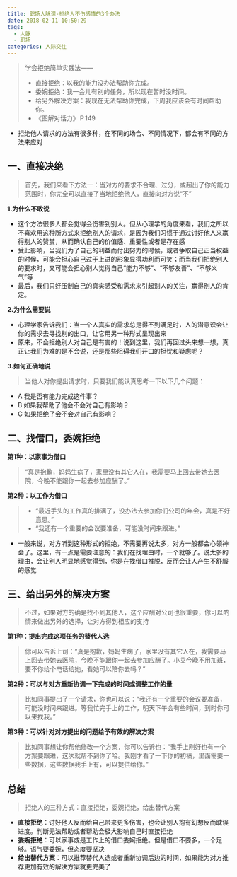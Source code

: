 ```yaml
---
title: 职场人脉课-拒绝人不伤感情的3个办法
date: 2018-02-11 10:50:29
tags: 
  - 人脉
  - 职场
categories: 人际交往
---
```


> 学会拒绝简单实践法——
> - 直接拒绝：以我的能力没办法帮助你完成。 
> - 委婉拒绝：我一会儿有别的任务，所以现在暂时没时间。 
> - 给另外解决方案：我现在无法帮助你完成，下周我应该会有时间帮助你。
> - 《图解对话力》Ｐ149

- 拒绝他人请求的方法有很多种，在不同的场合、不同情况下，都会有不同的方法来应对

<!--more-->

一、直接决绝
---

> 首先，我们来看下方法一：当对方的要求不合理、过分，或超出了你的能力范围时，你完全可以直接了当地拒绝他人，直接向对方说“不”

**1.为什么不敢说**

- 这个方法很多人都会觉得会伤害到别人。但从心理学的角度来看，我们之所以不喜欢用这种所方式来拒绝别人的请求，是因为我们习惯于通过讨好他人来赢得别人的赞赏，从而确认自己的价值感、重要性或者是存在感
- 受此影响，当我们为了自己的利益而付出努力的时候，或者争取自己正当权益的时候，可能会担心自己过于上进的形象显得功利而可笑；而当我们拒绝别人的要求时，又可能会担心别人觉得自己“能力不够”、“不够友善”、“不够义气”等
- 最后，我们只好压制自己的真实感受和需求来引起别人的关注，赢得别人的肯定。

**2.为什么需要说**

- 心理学家告诉我们：当一个人真实的需求总是得不到满足时，人的潜意识会让你的需求去寻找别的出口，让它用另一种形式呈现出来
- 原来，不会拒绝别人对自己是有害的！说到这里，我们再回过头来想一想，真正让我们为难的是不会说，还是那些阻碍我们开口的担忧和疑虑呢？

**3.如何正确地说**

> 当他人对你提出请求时，只要我们能认真思考一下以下几个问题：

- A 我是否有能力完成这件事？
- B 如果我帮助了他会不会对自己有影响？
- C 如果拒绝了会不会对自己有影响？

二、找借口，委婉拒绝
---

**第1种：以家事为借口**

> “真是抱歉，妈妈生病了，家里没有其它人在，我需要马上回去带她去医院，今晚不能跟你一起去参加应酬了。”

**第2种：以工作为借口**

> - “最近手头的工作真的排满了，没办法去参加你们公司的年会，真是不好意思。” 
> - “我还有一个重要的会议要准备，可能没时间来跟进。”

- 一般来说，对方听到这种形式的拒绝，不需要再说太多，对方一般都会心领神会了。这里，有一点是需要注意的：我们在找理由时，一个就够了。说太多的理由，会让别人明显地感觉得到，你是在找借口推脱，反而会让人产生不舒服的感觉

三、给出另外的解决方案
---

> 不过，如果对方的确是找不到其他人，这个应酬对公司也很重要，你可以酌情来做出另外的选择，让对方得到相应的支持

**第1种：提出完成这项任务的替代人选**

> 你可以告诉上司：“真是抱歉，妈妈生病了，家里没有其它人在，我需要马上回去带她去医院，今晚不能跟你一起去参加应酬了。小艾今晚不用加班，要不你给个电话给她，看她可以陪你去吗？”

**第2种：可以与对方重新协调一下完成的时间或调整工作的量**

> 比如同事提出了一个请求，你也可以说：“我还有一个重要的会议要准备，可能没时间来跟进。等我忙完手上的工作，明天下午会有些时间，到时你可以来找我。”

**第3种：可以针对对方提出的问题给予有效的解决方案**

> 比如同事想让你帮他修改一个方案，你可以告诉也：“我手上刚好也有一个方案要跟进，这次就帮不到你了哈。我刚才看了一下你的初稿，里面需要一些数据，这些数据我手上有，可以提供给你。”

总结
---

> 拒绝人的三种方式：直接拒绝，委婉拒绝，给出替代方案


- **直接拒绝**：讨好他人反而给自己带来更多伤害，也会让别人抱有幻想反而耽误进度。判断无法帮助或者帮助会极大影响自己时直接拒绝
- **委婉拒绝**：可以家事或是工作上的借口委婉拒绝。但是借口不要多，一个足够。语气要委婉，但态度要坚决
- **给出替代方案**：可以推荐替代人选或者重新协调后边的时间，如果能为对方推荐更加有效的解决方案就更完美了

